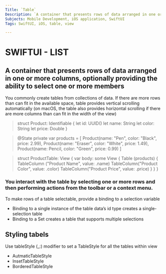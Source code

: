 ```yaml
---
Title: `Table`
Description: `A container that presents rows of data arranged in one or more columns, optionally providing the ability to select one or more members.`
Subjects: Mobile Development, iOS application, SwiftUI
Tags: SwiftUI, iOS, table, view

---
```


# SWIFTUI - LIST

## **A container that presents rows of data arranged in one or more columns, optionally providing the ability to select one or more members**

You commonly create tables from collections of data.
If there are more rows than can fit in the available space,  table provides vertical scrolling automatically (on macOS, the table also provides horizontal scrolling if there are more columns than can fit in the width of the view)

>struct Product: Identifiable {
 let id: UUID()
 let name: String
 let color: String
 let price: Double
}

>@State private var products = [
	Product(name: "Pen", color: "Black", price: 2.99),
	Product(name: "Eraser", color: "White", price: 1.49),
	Product(name: Pencil, color: "Green", price: 0.99)
	]

>struct ProductTable: View {
	var body: some View {
		Table (products) {
			TableColumn ("Product Name", value: \.name)
			TableColumn("Product Color", value: \.color)
			TableColumn("Product Price", value: \.price) 
		}
	 }
	}
	
 



### You interact with the table by selecting one or more rows and then performing actions from the toolbar or a context menu.

To make rows of a table selectable, provide a binding to a selection variable
* Binding to a single instance of the table data’s id type creates a single-selection table
* Binding to a Set creates a table that supports multiple selections

## Styling tabels

Use tableStyle (_:) modifier to set a TableStyle for all the tables within view
* AutmaticTableStyle
* InsetTableStyle
* BorderedTableStyle







